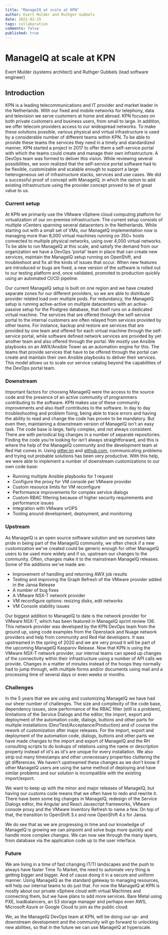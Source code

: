 ```yaml
---
title: "ManageIQ at scale at KPN"
author: Evert Mulder and Ruthger Gubbels
date: 2021-02-25
tags: collaboration
comments: false
published: true
---
```



# ManageIQ at scale at KPN

Evert Mulder (systems architect) and Ruthger Gubbels (lead software engineer)


## Introduction

KPN is a leading telecommunications and IT provider and market leader in the Netherlands. With our fixed and mobile networks for telephony, data and television we serve customers at home and abroad. KPN focuses on both private customers and business users, from small to large. In addition, we offer telecom providers access to our widespread networks. To make these solutions possible, various physical and virtual infrastructure is used by a considerable number of different teams within KPN. To be able to provide these teams the services they need in a timely and standardized manner, KPN started a project in 2017 to offer them a self-service portal with which the teams could create and manage their own infrastructure. A DevOps team was formed to deliver this vision. While reviewing several possibilities, we soon realized that the self-service portal software had to be flexible, customizable and scalable enough to support a large heterogeneous set of infrastructure stacks, services and use cases. We did a successful proof of concept with ManageIQ, in which the option to add existing infrastructure using the provider concept proved to be of great value to us.


### Current setup

At KPN we primarily use the VMware vSphere cloud computing platform for virtualization of our on-premise infrastructure. The current setup consists of multiple vCenters spanning several datacenters in the Netherlands. While starting out with a small set of VMs, our ManageIQ implementation now is managing more than 8,000 virtual machines running on 350+ hosts connected to multiple physical networks, using over 4,000 virtual networks. To be able to run ManageIQ at this scale, and satisfy the demand from our organization we have a DevOps 'portal' team in place that can create new services, maintain the ManageIQ setup running on OpenShift, and troubleshoot and fix all the kinds of issues that occur. When new features are introduced or bugs are fixed, a new version of the software is rolled out to our testing platform and, once validated, promoted to production quickly using an automated CI/CD pipeline.

Our current ManageIQ setup is built on one region and we have created separate zones for our different providers, so we are able to distribute provider related load over multiple pods. For redundancy, the ManageIQ setup is running active-active on multiple datacenters with an active-passive setup for the Postgres database, that itself runs on a dedicated virtual machine.
The services that are offered through the self-service portal to the internal customers are often relayed from services provided by other teams. For instance, backup and restore are services that are provided by one team and offered for each virtual machine through the self-service portal, while software defined network services are provided by yet another team and also offered through the portal. We mostly use Ansible playbooks on an AWX/Ansible Tower as an automation engine for this. The teams that provide services that have to be offered through the portal can create and maintain their own Ansible playbooks to deliver their services. This model allows us to scale our service catalog beyond the capabilities of the DevOps portal team.

### Downstream

Important factors for choosing ManageIQ were the access to the source code and the presence of an active community of programmers contributing to the software. KPN makes use of these community improvements and also itself contributes to the software. In day to day troubleshooting and problem fixing, being able to trace errors and having the ability to read and change the code has proven to be mandatory. But even then, maintaining a downstream version of ManageIQ isn't an easy task. The code base is large, fairly complex, and not always consistent. There are with periodical big changes in a number of separate repositories. Finding the code you’re looking for isn’t always straightforward, and this is where the help of the ManageIQ community and the development team at Red Hat comes in. Using [gitter.im](https://gitter.im/ManageIQ/manageiq) and [github.com](https://github.com/ManageIQ), communicating problems and trying out probable solutions has been very productive. With this help, we were able to implement a number of downstream customizations to our own code base:

* Running multiple Ansible playbooks for 1 request
* Configure the proxy for VM console per VMware provider
* Custom resource limits for VM reconfigure
* Performance improvements for complex service dialogs
* Custom RBAC filtering because of higher security requirements and performance issues
* Integration with VMware vrOPS
* Tooling around development, deployment, and monitoring

### Upstream

As ManageIQ is an open source software solution and we ourselves take pride in being part of the ManageIQ community, we often check if a new customization we've created could be generic enough for other ManageIQ users to be used more widely and if so, upstream our changes to the community. Often, changes make it to the mainstream ManageIQ releases. Some of the additions we've made are:
* Improvement of handling and returning AWX job results
* Testing and improving the Graph Refresh of the VMware provider added in the Jansa Release
* A number of bug fixes
* A VMware NSX-T network provider
* VM reconfigure options: resizing disks, edit networks
* VM Console stability issues

Our biggest addition to ManageIQ to date is the network provider for VMware NSX-T, which has been featured in ManageIQ sprint review 136. This network provider was developed by the KPN DevOps team from the ground up, using code examples from the Openstack and Nuage network providers and help from community and Red Hat developers. It was upstreamed in the spring of 2020 and we are very proud it will be part of the upcoming ManageIQ Kasparov Release. Now that KPN is using the VMware NSX-T network provider, our internal teams can speed up changes of the connectivity within their infrastructure using a number of API calls we provide. Changes in a matter of minutes instead of the hoops they normally had to jump through, with multiple forms and/or documents using mail and a processing time of several days or even weeks or months.

### Challenges
In the 5 years that we are using and customizing ManageIQ we have had our sheer number of challenges. The size and complexity of the code base, dependency issues, slow performance of the RBAC filter (still is a problem), limitations of the Service Dialogs and the editor, the import, export and deployment of the automation code, dialogs, buttons and other parts for multiple installations (Dev/Test/Acceptance/Production) and of course the rework of customization after major releases.
For the import, export and deployment of the automation code, dialogs, buttons and other parts we have made changes to the import and export of ManageIQ and the RH consulting scripts to do lookups of relations using the name or description property instead of id's as id's are unique for every installation. We also strip out many timestamps and other unnecessary properties cluttering the git differences. We haven't upstreamed these changes as we don't know if other ManageIQ users are using the same method of deploying and have similar problems and our solution is incompatible with the existing import/export.

We want to keep up with the minor and major releases of ManageIQ, but having our customs code means that we often have to redo and rewrite it. There have been some big changes in ManageIQ, redesign of the Service Dialogs editor, the Angular and React Javascript frameworks, VMware console proxy and the VMware Inventory Refresh to name a few. On top of that, the transition to OpenShift 3.x and now OpenShift 4.x for Jansa.

We do see that as we are progressing in time and our knowledge of ManageIQ is growing we can pinpoint and solve bugs more quickly and handle more complex changes. We can now see through the many layers, from database via the application code up to the user interface.

### Future
We are living in a time of fast changing IT/TI landscapes and the push to always have faster Time To Market, the need to automate very thing is getting bigger and bigger. And of cause doing it in a secure and uniform manner. Using ManageIQ as the standard gateway to managing resources, will help our internal teams to do just that. For now the ManageIQ at KPN is mostly about our private vSphere cloud with virtual Machines and connecting them, but we have plans to add more services. Bare Metal using PXE, loadbalancers, an S3 storage manager and perhaps even AWS, Microsoft Azure or Google Cloud to join as the public cloud.

We, as the ManageIQ DevOps team at KPN, will be doing our up- and downstream development and the community will go forward to unlocking new abilities, so that in the future we can use ManageIQ at hyperscale.

